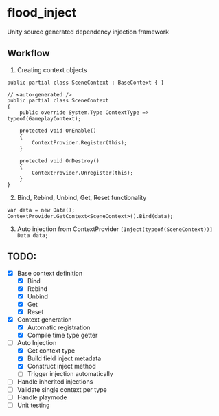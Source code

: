 # flood_inject
Unity source generated dependency injection framework


## Workflow

1. Creating context objects

```
public partial class SceneContext : BaseContext { }
```

```
// <auto-generated />
public partial class SceneContext 
{
    public override System.Type ContextType => typeof(GameplayContext);

    protected void OnEnable()
    {
        ContextProvider.Register(this);
    }
    
    protected void OnDestroy()
    {
        ContextProvider.Unregister(this);
    }
}
```

2. Bind, Rebind, Unbind, Get, Reset functionality
```
var data = new Data();
ContextProvider.GetContext<SceneContext>().Bind(data);
```

3. Auto injection from ContextProvider `[Inject(typeof(SceneContext))] Data data;`

## TODO:
- [x] Base context definition
    - [x] Bind
    - [x] Rebind
    - [x] Unbind
    - [x] Get
    - [x] Reset
- [x] Context generation
    - [x] Automatic registration
    - [x] Compile time type getter
- [ ] Auto Injection
    - [x] Get context type
    - [x] Build field inject metadata
    - [x] Construct inject method
    - [ ] Trigger injection automatically
- [ ] Handle inherited injections
- [ ] Validate single context per type
- [ ] Handle playmode
- [ ] Unit testing
